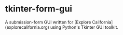 # tkinter-form-gui
A submission-form GUI written for [Explore California] (explorecalifornia.org) using Python's Tkinter GUI toolkit. 
